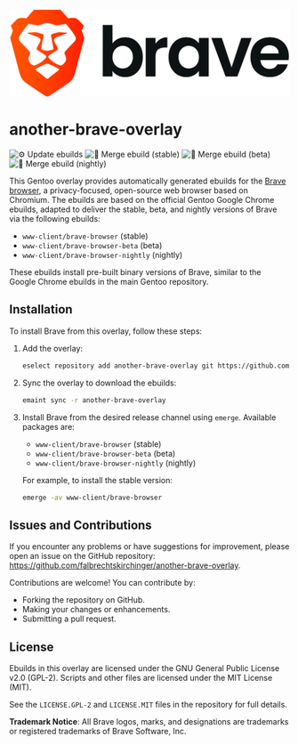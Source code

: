 <p align="center">
  <picture>
    <source media="(prefers-color-scheme: dark)" srcset="brave_dark.png">
    <source media="(prefers-color-scheme: light)" srcset="brave_light.png">
    <img alt="Brave Logo" src="brave_light.png">
  </picture>
</p>

another-brave-overlay
=====================

![⚙️ Update ebuilds](https://img.shields.io/github/actions/workflow/status/falbrechtskirchinger/another-brave-overlay/update-ebuilds.yml?style=flat-square&logo=github&label=%E2%9A%99%EF%B8%8F%20Update%20ebuilds)
![🧪 Merge ebuild (stable)](https://img.shields.io/github/actions/workflow/status/falbrechtskirchinger/another-brave-overlay/test-stable.yml?style=flat-square&logo=github&label=%F0%9F%A7%AA%20Merge%20ebuild%20(stable))
![🧪 Merge ebuild (beta)](https://img.shields.io/github/actions/workflow/status/falbrechtskirchinger/another-brave-overlay/test-beta.yml?style=flat-square&logo=github&label=%F0%9F%A7%AA%20Merge%20ebuild%20(beta))
![🧪 Merge ebuild (nightly)](https://img.shields.io/github/actions/workflow/status/falbrechtskirchinger/another-brave-overlay/test-nightly.yml?style=flat-square&logo=github&label=%F0%9F%A7%AA%20Merge%20ebuild%20(nightly))

This Gentoo overlay provides automatically generated ebuilds for the [Brave browser](https://brave.com/), a privacy-focused, open-source web browser based on Chromium. The ebuilds are based on the official Gentoo Google Chrome ebuilds, adapted to deliver the stable, beta, and nightly versions of Brave via the following ebuilds:

- `www-client/brave-browser` (stable)
- `www-client/brave-browser-beta` (beta)
- `www-client/brave-browser-nightly` (nightly)

These ebuilds install pre-built binary versions of Brave, similar to the Google Chrome ebuilds in the main Gentoo repository.

Installation
------------

To install Brave from this overlay, follow these steps:

1. Add the overlay:

    ```sh
    eselect repository add another-brave-overlay git https://github.com/falbrechtskirchinger/another-brave-overlay.git
    ```

2. Sync the overlay to download the ebuilds:

    ```sh
    emaint sync -r another-brave-overlay
    ```

3. Install Brave from the desired release channel using `emerge`. Available packages are:

    - `www-client/brave-browser` (stable)
    - `www-client/brave-browser-beta` (beta)
    - `www-client/brave-browser-nightly` (nightly)

    For example, to install the stable version:

    ```sh
    emerge -av www-client/brave-browser
    ```

Issues and Contributions
------------------------

If you encounter any problems or have suggestions for improvement, please open an issue on the GitHub repository: https://github.com/falbrechtskirchinger/another-brave-overlay.

Contributions are welcome! You can contribute by:

- Forking the repository on GitHub.
- Making your changes or enhancements.
- Submitting a pull request.

License
-------

Ebuilds in this overlay are licensed under the GNU General Public License v2.0 (GPL-2). Scripts and other files are licensed under the MIT License (MIT).

See the `LICENSE.GPL-2` and `LICENSE.MIT` files in the repository for full details.

**Trademark Notice**: All Brave logos, marks, and designations are trademarks or registered trademarks of Brave Software, Inc.
